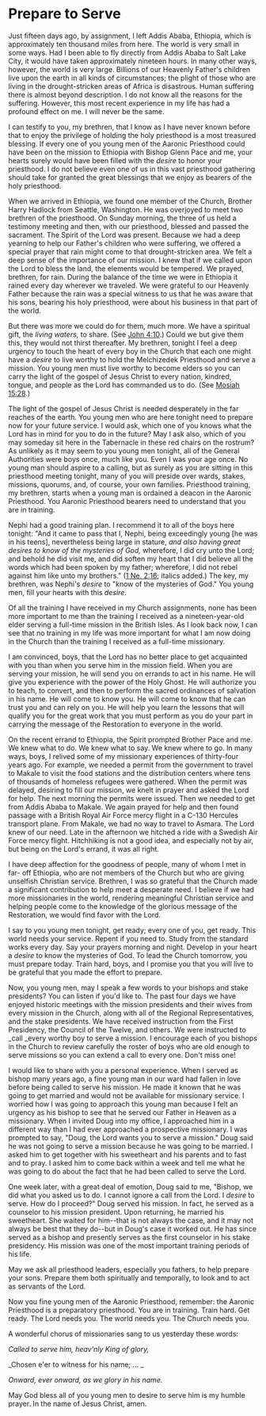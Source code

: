 # Prepare to Serve

Just fifteen days ago, by assignment, I left Addis Ababa, Ethiopia, which is
approximately ten thousand miles from here. The world is very small in some
ways. Had I been able to fly directly from Addis Ababa to Salt Lake City, it
would have taken approximately nineteen hours. In many other ways, however,
the world is very large. Billions of our Heavenly Father's children live upon
the earth in all kinds of circumstances; the plight of those who are living in
the drought-stricken areas of Africa is disastrous. Human suffering there is
almost beyond description. I do not know all the reasons for the suffering.
However, this most recent experience in my life has had a profound effect on
me. I will never be the same.

I can testify to you, my brethren, that I know as I have never known before
that to enjoy the privilege of holding the holy priesthood is a most treasured
blessing. If every one of you young men of the Aaronic Priesthood could have
been on the mission to Ethiopia with Bishop Glenn Pace and me, your hearts
surely would have been filled with the _desire_ to honor your priesthood. I do
not believe even one of us in this vast priesthood gathering should take for
granted the great blessings that we enjoy as bearers of the holy priesthood.

When we arrived in Ethiopia, we found one member of the Church, Brother Harry
Hadlock from Seattle, Washington. He was overjoyed to meet two brethren of the
priesthood. On Sunday morning, the three of us held a testimony meeting and
then, with our priesthood, blessed and passed the sacrament. The Spirit of the
Lord was present. Because we had a deep yearning to help our Father's children
who were suffering, we offered a special prayer that rain might come to that
drought-stricken area. We felt a deep sense of the importance of our mission.
I knew that if we called upon the Lord to bless the land, the elements would
be tempered. We prayed, brethren, for rain. During the balance of the time we
were in Ethiopia it rained every day wherever we traveled. We were grateful to
our Heavenly Father because the rain was a special witness to us that he was
aware that his sons, bearing his holy priesthood, were about his business in
that part of the world.

But there was more we could do for them, much more. We have a spiritual gift,
the _living waters,_ to share. (See [John
4:10](https://www.lds.org/scriptures/nt/john/4.10?lang=eng#9).) Could we but
give them this, they would not thirst thereafter. My brethren, tonight I feel
a deep urgency to touch the heart of every boy in the Church that each one
might have a _desire_ to live worthy to hold the Melchizedek Priesthood and
serve a mission. You young men must live worthy to become elders so you can
carry the light of the gospel of Jesus Christ to every nation, kindred,
tongue, and people as the Lord has commanded us to do. (See [Mosiah
15:28](https://www.lds.org/scriptures/bofm/mosiah/15.28?lang=eng#27).)

The light of the gospel of Jesus Christ is needed desperately in the far
reaches of the earth. You young men who are here tonight need to prepare now
for your future service. I would ask, which one of you knows what the Lord has
in mind for you to do in the future? May I ask also, which of you may someday
sit here in the Tabernacle in these red chairs on the rostrum? As unlikely as
it may seem to you young men tonight, all of the General Authorities were boys
once, much like you. Even I was your age once. No young man should aspire to a
calling, but as surely as you are sitting in this priesthood meeting tonight,
many of you will preside over wards, stakes, missions, quorums, and, of
course, your own families. Priesthood training, my brethren, starts when a
young man is ordained a deacon in the Aaronic Priesthood. You Aaronic
Priesthood bearers need to understand that you are in training.

Nephi had a good training plan. I recommend it to all of the boys here
tonight: "And it came to pass that I, Nephi, being exceedingly young [he was
in his teens], nevertheless being large in stature, _and also having great
desires to know of the mysteries of God,_ wherefore, I did cry unto the Lord;
and behold he did visit me, and did soften my heart that I did believe all the
words which had been spoken by my father; wherefore, I did not rebel against
him like unto my brothers." ([1 Ne.
2:16](https://www.lds.org/scriptures/bofm/1-ne/2.16?lang=eng#15); italics
added.) The key, my brethren, was Nephi's _desire_ to "know of the mysteries
of God." You young men, fill your hearts with this _desire._

Of all the training I have received in my Church assignments, none has been
more important to me than the training I received as a nineteen-year-old elder
serving a full-time mission in the British Isles. As I look back now, I can
see that no training in my life was more important for what I am now doing in
the Church than the training I received as a full-time missionary.

I am convinced, boys, that the Lord has no better place to get acquainted with
you than when you serve him in the mission field. When you are serving your
mission, he will send you on errands to act in his name. He will give you
experience with the power of the Holy Ghost. He will authorize you to teach,
to convert, and then to perform the sacred ordinances of salvation in his
name. He will come to know you. He will come to know that he can trust you and
can rely on you. He will help you learn the lessons that will qualify you for
the great work that you must perform as you do your part in carrying the
message of the Restoration to everyone in the world.

On the recent errand to Ethiopia, the Spirit prompted Brother Pace and me. We
knew what to do. We knew what to say. We knew where to go. In many ways, boys,
I relived some of my missionary experiences of thirty-four years ago. For
example, we needed a permit from the government to travel to Makale to visit
the food stations and the distribution centers where tens of thousands of
homeless refugees were gathered. When the permit was delayed, desiring to fill
our mission, we knelt in prayer and asked the Lord for help. The next morning
the permits were issued. Then we needed to get from Addis Ababa to Makale. We
again prayed for help and then found passage with a British Royal Air Force
mercy flight in a C-130 Hercules transport plane. From Makale, we had no way
to travel to Asmara. The Lord knew of our need. Late in the afternoon we
hitched a ride with a Swedish Air Force mercy flight. Hitchhiking is not a
good idea, and especially not by air, but being on the Lord's errand, it was
all right.

I have deep affection for the goodness of people, many of whom I met in far-
off Ethiopia, who are not members of the Church but who are giving unselfish
Christian service. Brethren, I was so grateful that the Church made a
significant contribution to help meet a desperate need. I believe if we had
more missionaries in the world, rendering meaningful Christian service and
helping people come to the knowledge of the glorious message of the
Restoration, we would find favor with the Lord.

I say to you young men tonight, get ready; every one of you, get ready. This
world needs your service. Repent if you need to. Study from the standard works
every day. Say your prayers morning and night. Develop in your heart a
_desire_ to know the mysteries of God. To lead the Church tomorrow, you must
prepare today. Train hard, boys, and I promise you that you will live to be
grateful that you made the effort to prepare.

Now, you young men, may I speak a few words to your bishops and stake
presidents? You can listen if you'd like to. The past four days we have
enjoyed historic meetings with the mission presidents and their wives from
every mission in the Church, along with all of the Regional Representatives,
and the stake presidents. We have received instruction from the First
Presidency, the Council of the Twelve, and others. We were instructed to _call
_every worthy boy to serve a mission. I encourage each of you bishops in the
Church to review carefully the roster of boys who are old enough to serve
missions so you can extend a call to every one. Don't miss one!

I would like to share with you a personal experience. When I served as bishop
many years ago, a fine young man in our ward had fallen in love before being
called to serve his mission. He made it known that he was going to get married
and would not be available for missionary service. I worried how I was going
to approach this young man because I felt an urgency as his bishop to see that
he served our Father in Heaven as a missionary. When I invited Doug into my
office, I approached him in a different way than I had ever approached a
prospective missionary. I was prompted to say, "Doug, the Lord wants you to
serve a mission." Doug said he was not going to serve a mission because he was
going to be married. I asked him to get together with his sweetheart and his
parents and to fast and to pray. I asked him to come back within a week and
tell me what he was going to do about the fact that he had been called to
serve the Lord.

One week later, with a great deal of emotion, Doug said to me, "Bishop, we did
what you asked us to do. I cannot ignore a call from the Lord. I _desire_ to
serve. How do I proceed?" Doug served his mission. In fact, he served as a
counselor to his mission president. Upon returning, he married his sweetheart.
She waited for him--that is not always the case, and it may not always be best
that they do--but in Doug's case it worked out. He has since served as a
bishop and presently serves as the first counselor in his stake presidency.
His mission was one of the most important training periods of his life.

May we ask all priesthood leaders, especially you fathers, to help prepare
your sons. Prepare them both spiritually and temporally, to look and to act as
servants of the Lord.

Now you fine young men of the Aaronic Priesthood, remember: the Aaronic
Priesthood is a preparatory priesthood. You are in training. Train hard. Get
ready. The Lord needs you. The world needs you. The Church needs you.

A wonderful chorus of missionaries sang to us yesterday these words:

_Called to serve him, heav'nly King of glory,_

_Chosen e'er to witness for his name; ... _

_Onward, ever onward, as we glory in his name._

May God bless all of you young men to desire to serve him is my humble prayer.
In the name of Jesus Christ, amen.

